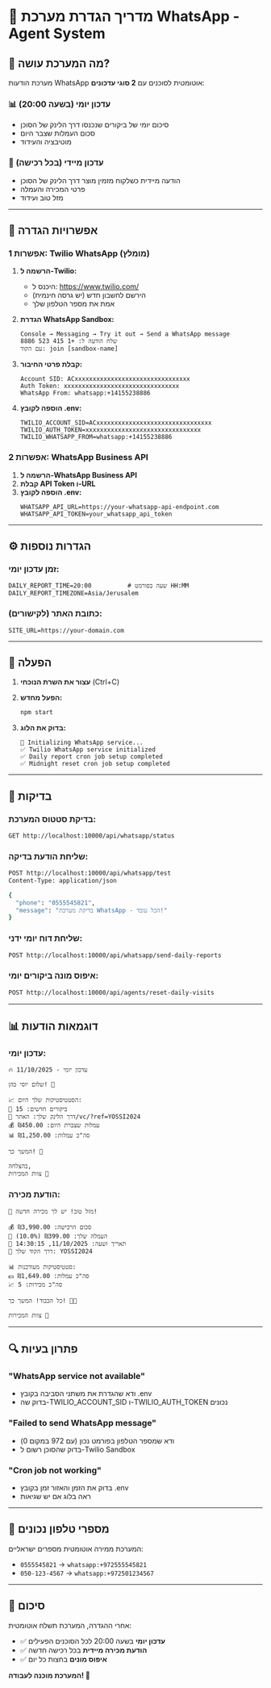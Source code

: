 # 📱 מדריך הגדרת מערכת WhatsApp - Agent System

## 🎯 מה המערכת עושה?

מערכת הודעות WhatsApp אוטומטית לסוכנים עם **2 סוגי עדכונים**:

### 📊 **עדכון יומי** (בשעה 20:00)
- סיכום יומי של ביקורים שנכנסו דרך הלינק של הסוכן
- סכום העמלות שצבר היום
- מוטיבציה והעידוד

### 🛒 **עדכון מיידי** (בכל רכישה)
- הודעה מיידית כשלקוח מזמין מוצר דרך הלינק של הסוכן
- פרטי המכירה והעמלה
- מזל טוב ועידוד

---

## 🔧 אפשרויות הגדרה

### **אפשרות 1: Twilio WhatsApp (מומלץ)**

1. **הרשמה ל-Twilio:**
   - היכנס ל: https://www.twilio.com/
   - הירשם לחשבון חדש (יש גרסה חינמית)
   - אמת את מספר הטלפון שלך

2. **הגדרת WhatsApp Sandbox:**
   ```
   Console → Messaging → Try it out → Send a WhatsApp message
   שלח הודעה ל: +1 415 523 8886
   עם הקוד: join [sandbox-name]
   ```

3. **קבלת פרטי החיבור:**
   ```
   Account SID: ACxxxxxxxxxxxxxxxxxxxxxxxxxxxxxxxx
   Auth Token: xxxxxxxxxxxxxxxxxxxxxxxxxxxxxxxx
   WhatsApp From: whatsapp:+14155238886
   ```

4. **הוספה לקובץ .env:**
   ```env
   TWILIO_ACCOUNT_SID=ACxxxxxxxxxxxxxxxxxxxxxxxxxxxxxxxx
   TWILIO_AUTH_TOKEN=xxxxxxxxxxxxxxxxxxxxxxxxxxxxxxxx
   TWILIO_WHATSAPP_FROM=whatsapp:+14155238886
   ```

### **אפשרות 2: WhatsApp Business API**

1. **הרשמה ל-WhatsApp Business API**
2. **קבלת API Token ו-URL**
3. **הוספה לקובץ .env:**
   ```env
   WHATSAPP_API_URL=https://your-whatsapp-api-endpoint.com
   WHATSAPP_API_TOKEN=your_whatsapp_api_token
   ```

---

## ⚙️ הגדרות נוספות

### **זמן עדכון יומי:**
```env
DAILY_REPORT_TIME=20:00          # שעה בפורמט HH:MM
DAILY_REPORT_TIMEZONE=Asia/Jerusalem
```

### **כתובת האתר (לקישורים):**
```env
SITE_URL=https://your-domain.com
```

---

## 🚀 הפעלה

1. **עצור את השרת הנוכחי** (Ctrl+C)
2. **הפעל מחדש:**
   ```bash
   npm start
   ```

3. **בדוק את הלוג:**
   ```
   📱 Initializing WhatsApp service...
   ✅ Twilio WhatsApp service initialized
   ✅ Daily report cron job setup completed
   ✅ Midnight reset cron job setup completed
   ```

---

## 🧪 בדיקות

### **בדיקת סטטוס המערכת:**
```bash
GET http://localhost:10000/api/whatsapp/status
```

### **שליחת הודעת בדיקה:**
```bash
POST http://localhost:10000/api/whatsapp/test
Content-Type: application/json

{
  "phone": "0555545821",
  "message": "בדיקת מערכת WhatsApp - הכל עובד!"
}
```

### **שליחת דוח יומי ידני:**
```bash
POST http://localhost:10000/api/whatsapp/send-daily-reports
```

### **איפוס מונה ביקורים יומי:**
```bash
POST http://localhost:10000/api/agents/reset-daily-visits
```

---

## 📊 דוגמאות הודעות

### **עדכון יומי:**
```
🔥 עדכון יומי - 11/10/2025

שלום יוסי כהן! 👋

📈 הסטטיסטיקות שלך היום:
👥 ביקורים חדשים: 15
🔗 דרך הלינק שלך: האתר/vc/?ref=YOSSI2024
💰 עמלות שצברת היום: ₪450.00
📊 סה"כ עמלות: ₪1,250.00

המשך כך! 💪

בהצלחה,
צוות המכירות 🎯
```

### **הודעת מכירה:**
```
🎉 מזל טוב! יש לך מכירה חדשה!

💰 סכום הרכישה: ₪3,990.00
🤑 העמלה שלך: ₪399.00 (10.0%)
📅 תאריך ושעה: 11/10/2025, 14:30:15
🔗 דרך הקוד שלך: YOSSI2024

📊 סטטיסטיקות מעודכנות:
💵 סה"כ עמלות: ₪1,649.00
📈 סה"כ מכירות: 5

כל הכבוד! המשך כך! 🚀🔥

צוות המכירות 🎯
```

---

## 🔍 פתרון בעיות

### **"WhatsApp service not available"**
- ודא שהגדרת את משתני הסביבה בקובץ .env
- בדוק שה-TWILIO_ACCOUNT_SID ו-TWILIO_AUTH_TOKEN נכונים

### **"Failed to send WhatsApp message"**
- ודא שמספר הטלפון בפורמט נכון (עם 972 במקום 0)
- בדוק שהסוכן רשום ל-Twilio Sandbox

### **"Cron job not working"**
- בדוק את הזמן והאזור זמן בקובץ .env
- ראה בלוג אם יש שגיאות

---

## 📱 מספרי טלפון נכונים

המערכת ממירה אוטומטית מספרים ישראליים:
- `0555545821` → `whatsapp:+972555545821`
- `050-123-4567` → `whatsapp:+972501234567`

---

## 🎉 סיכום

אחרי ההגדרה, המערכת תשלח אוטומטית:
- ✅ **עדכון יומי** בשעה 20:00 לכל הסוכנים הפעילים
- ✅ **הודעת מכירה מיידית** בכל רכישה חדשה
- ✅ **איפוס מונים** בחצות כל יום

**המערכת מוכנה לעבודה! 🚀**
